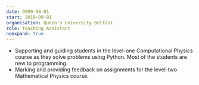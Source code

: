 ```yaml
---
date: 9999-08-01
start: 2019-09-01
organisation: Queen's University Belfast
role: Teaching Assistant
noexpand: true
---
```

- Supporting and guiding students in the level-one Computational Physics course as they solve problems using Python. Most of the students are new to programming.
- Marking and providing feedback on assignments for the level-two Mathematical Physics course.
